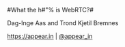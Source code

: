 #What the h#"% is WebRTC?#

Dag-Inge Aas and Trond Kjetil Bremnes

https://appear.in | [@appear_in](https://www.twitter.com/appear_in)
